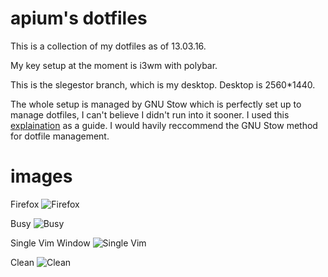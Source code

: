 # apium's dotfiles

This is a collection of my dotfiles as of 13.03.16.

My key setup at the moment is i3wm with polybar. 

This is the slegestor branch, which is my desktop. Desktop is 2560*1440. 

The whole setup is managed by GNU Stow which is perfectly set up to manage dotfiles, I can't believe I didn't run into it sooner.
I used this [explaination](http://brandon.invergo.net/news/2012-05-26-using-gnu-stow-to-manage-your-dotfiles.html) as a guide. I would havily reccommend the GNU Stow method for dotfile management. 

# images

Firefox
![Firefox](https://i.imgur.com/Md78qLV.png)

Busy
![Busy](https://i.imgur.com/njJCuaM.png)

Single Vim Window
![Single Vim](https://i.imgur.com/XGzbCU7.png)

Clean
![Clean](https://i.imgur.com/38zQiB8.jpg)

